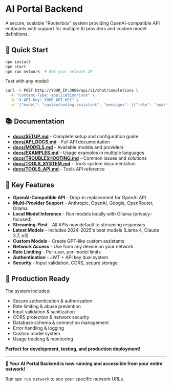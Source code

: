 # AI Portal Backend

A secure, scalable "Routerbox" system providing OpenAI-compatible API endpoints with support for multiple AI providers and custom model definitions.

## 🚀 Quick Start

```bash
npm install
npm start
npm run network  # Get your network IP
```

Test with any model:
```bash
curl -X POST http://YOUR_IP:3000/api/v1/chat/completions \
  -H "Content-Type: application/json" \
  -H "X-API-Key: YOUR_API_KEY" \
  -d '{"model": "custom/coding-assistant", "messages": [{"role": "user", "content": "Hello!"}]}'
```

## 📚 Documentation

- **[docs/SETUP.md](docs/SETUP.md)** - Complete setup and configuration guide
- **[docs/API_DOCS.md](docs/API_DOCS.md)** - Full API documentation
- **[docs/MODELS.md](docs/MODELS.md)** - Available models and providers
- **[docs/EXAMPLES.md](docs/EXAMPLES.md)** - Usage examples in multiple languages
- **[docs/TROUBLESHOOTING.md](docs/TROUBLESHOOTING.md)** - Common issues and solutions
- **[docs/TOOLS_SYSTEM.md](docs/TOOLS_SYSTEM.md)** - Tools system documentation
- **[docs/TOOLS_API.md](docs/TOOLS_API.md)** - Tools API reference

## 🔧 Key Features

- **OpenAI-Compatible API** - Drop-in replacement for OpenAI API
- **Multi-Provider Support** - Anthropic, OpenAI, Google, OpenRouter, Ollama
- **Local Model Inference** - Run models locally with Ollama (privacy-focused)
- **Streaming-First** - All APIs now default to streaming responses
- **Latest Models** - Includes 2024-2025's best models (Llama 4, Claude 3.7, o3)
- **Custom Models** - Create GPT-like custom assistants
- **Network Access** - Use from any device on your network
- **Rate Limiting** - Per-user, per-model limits
- **Authentication** - JWT + API key dual system
- **Security** - Input validation, CORS, secure storage

## 🎯 Production Ready

The system includes:
- Secure authentication & authorization
- Rate limiting & abuse prevention  
- Input validation & sanitization
- CORS protection & network security
- Database schema & connection management
- Error handling & logging
- Custom model system
- Usage tracking & monitoring

**Perfect for development, testing, and production deployment!**

---

**🌟 Your AI Portal Backend is now running and accessible from your entire network!**

Run `npm run network` to see your specific network URLs.